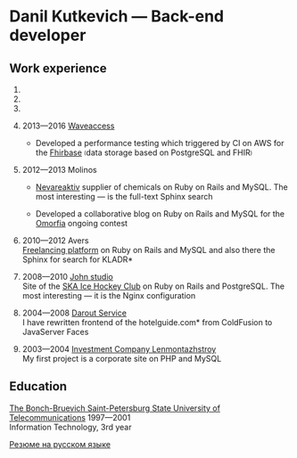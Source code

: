 # Danil Kutkevich — Back-end developer

## Work experience

1.

2.

3.

4. <span title="06.2013—08.2016">2013—2016</span> [Waveaccess][]

   * Developed a performance testing which triggered by CI on AWS
     for the [Fhirbase][] <sub><sup>(</sup></sub>data storage based on
     PostgreSQL and FHIR<sub><sup>)</sup></sub>

   [Waveaccess]: https://waveaccess.ru
   [Fhirbase]: https://github.com/fhirbase/fhirbase-plv8

5. <span title="04.2012—06.2013">2012—2013</span> Molinos

   * [Nevareaktiv][] supplier of chemicals on Ruby on Rails and MySQL.
     The most interesting — is the full-text Sphinx search

   * Developed a collaborative blog on Ruby on Rails and MySQL
     for the [Omorfia][] ongoing contest

   [Molinos]: https://molinos.ru
   [Nevareaktiv]: https://nevareaktiv.ru
   [Omorfia]: https://omorfia.ru

6. <span title="09.2010—04.2012">2010—2012</span> Avers  
   [Freelancing platform][] on Ruby on Rails and MySQL and also
   there the Sphinx for search for
   <span title="classifier of addresses of the Russian Federation">KLADR*</a>

   [Freelancing platform]: http://prohq.ru

7. <span title="03.2008—09.2010">2008—2010</span> [John studio][]  
   Site of the [SKA Ice Hockey Club][] on Ruby on Rails and PostgreSQL.
   The most interesting — it is the Nginx configuration

   [John studio]: https://john.ru
   [SKA Ice Hockey Club]: https://ska.ru

8. <span title="11.2004—03.2008">2004—2008</span> [Darout Service][]  
   I have rewritten frontend of the <span title="hotel booking site">hotelguide.com*</span>
   from ColdFusion to JavaServer Faces

   [Darout Service]: http://darout.ru

9. <span title="06.2003—11.2004">2003—2004</span> [Investment Company Lenmontazhstroy][]  
   My first project is a corporate site on PHP and MySQL

   [Investment Company Lenmontazhstroy]: https://lmsic.com

## Education

[The Bonch-Bruevich Saint-Petersburg State University of Telecommunications][] 1997—2001  
Information Technology, 3rd year

[The Bonch-Bruevich Saint-Petersburg State University of Telecommunications]: https://sut.ru

[Резюме на русском языке](./CV.ru.md#readme)
